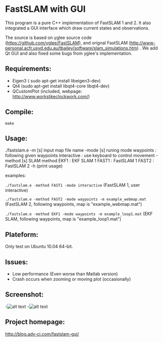 # FastSLAM with GUI

This program is a pure C++ implementation of FastSLAM 1 and 2. It also integrated a GUI interface which draw current states and observations.

The source is based on yglee source code (https://github.com/yglee/FastSLAM), and orignal FastSLAM (http://www-personal.acfr.usyd.edu.au/tbailey/software/slam_simulations.htm) . We add Qt GUI and also fixed some bugs from yglee's implementation. 


## Requirements:
* Eigen3 ( sudo apt-get install libeigen3-dev)
* Qt4 (sudo apt-get install libqt4-core libqt4-dev)
* QCustomPlot (included, webpage: http://www.workslikeclockwork.com/) 


## Compile:
`make`


## Usage:
./fastslam.e
    -m                  [s] input map file name
    -mode               [s] runing mode
        waypoints   : following given waypoints
        interactive : use keyboard to control movement
    -method             [s] SLAM method
        EKF1        : EKF SLAM 1
        FAST1       : FastSLAM 1
        FAST2       : FastSLAM 2
    -h  (print usage)


examples:

`./fastslam.e -method FAST1 -mode interactive` (FastSLAM 1, user interactive)

`./fastslam.e -method FAST2 -mode waypoints -m example_webmap.mat` (FastSLAM 2, following waypoints, map is "example_webmap.mat")

`./fastslam.e -method EKF1 -mode waypoints -m example_loop1.mat` (EKF SLAM, following waypoints, map is "example_loop1.mat")



## Plateform:
Only test on Ubuntu 10.04 64-bit. 


## Issues:
* Low performance (Even worse than Matlab version)
* Crash occurs when zooming or moving plot (occasionally)


## Screenshot:
-![alt text](http://blog.adv-ci.com/wp-content/uploads/2013/05/Screenshot-2D-SLAM-1.png "Screenshot 1")
-![alt text](http://blog.adv-ci.com/wp-content/uploads/2013/05/Screenshot-2D-SLAM.png "Screenshot 2")


## Project homepage:
http://blog.adv-ci.com/fastslam-gui/
